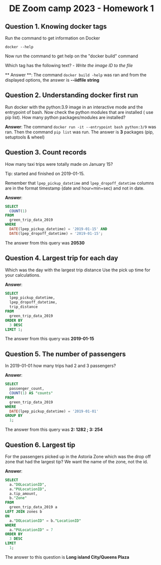 <h1><center> DE Zoom camp 2023 - Homework 1 </center></h1>

## Question 1. Knowing docker tags

Run the command to get information on Docker

```docker --help```

Now run the command to get help on the "docker build" command

Which tag has the following text? - *Write the image ID to the file*

** Answer **: The command ```docker build -help``` was ran and from the displayed options, the answer is **--iidfile string**

## Question 2. Understanding docker first run

Run docker with the python:3.9 image in an interactive mode and the entrypoint of bash.
Now check the python modules that are installed ( use pip list).
How many python packages/modules are installed?

**Answer**: The command ```docker run -it --entrypoint bash python:3/9``` was ran. Then the command ```pip list``` was run. The answer is **3** packages (pip, setuptools & wheel)

## Question 3. Count records

How many taxi trips were totally made on January 15?

Tip: started and finished on 2019-01-15.

Remember that `lpep_pickup_datetime` and `lpep_dropoff_datetime` columns are in the format timestamp (date and hour+min+sec) and not in date.


**Answer**:
``` sql
SELECT
  COUNT(1)
FROM
  green_trip_data_2019
WHERE
  DATE(lpep_pickup_datetime) = '2019-01-15' AND
  DATE(lpep_dropoff_datetime) = '2019-01-15';
```
The answer from this query was **20530**

## Question 4. Largest trip for each day

Which was the day with the largest trip distance
Use the pick up time for your calculations.

**Answer**:

```sql
SELECT
  lpep_pickup_datetime,
  lpep_dropoff_datetime,
  trip_distance
FROM
  green_trip_data_2019
ORDER BY
  3 DESC
LIMIT 1;
```
The answer from this query was **2019-01-15**

## Question 5. The number of passengers

In 2019-01-01 how many trips had 2 and 3 passengers?

**Answer**:

```sql
SELECT
  passenger_count,
  COUNT(1) AS "counts"
FROM
  green_trip_data_2019
WHERE
  DATE(lpep_pickup_datetime) = '2019-01-01'
GROUP BY
  1;
  ```

The answer from this query was **2: 1282 ; 3: 254**

## Question 6. Largest tip

For the passengers picked up in the Astoria Zone which was the drop off zone that had the largest tip?
We want the name of the zone, not the id.

**Answer**:

```sql
SELECT
  a."DOLocationID",
  a."PULocationID",
  a.tip_amount,
  b."Zone"
FROM
  green_trip_data_2019 a
LEFT JOIN zones b
ON
  a."DOLocationID" = b."LocationID"
WHERE
  a."PULocationID" = 7  
ORDER BY
  3 DESC
LIMIT
  1;
```

The answer to this question is **Long island City/Queens Plaza**
